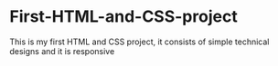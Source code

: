 # First-HTML-and-CSS-project

This is my first HTML and CSS project, it consists of simple technical designs and it is responsive
